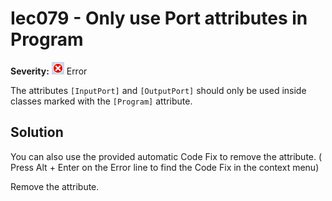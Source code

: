 # Iec079 - Only use Port attributes in Program

**Severity:** ![Error](../images/Error.png) Error

The attributes `[InputPort]` and `[OutputPort]` should only be used inside classes marked with the `[Program]` attribute.


## Solution

You can also use the provided automatic Code Fix to remove the attribute. ( Press Alt + Enter on the Error line to find the Code Fix in the context menu) 


Remove the attribute.